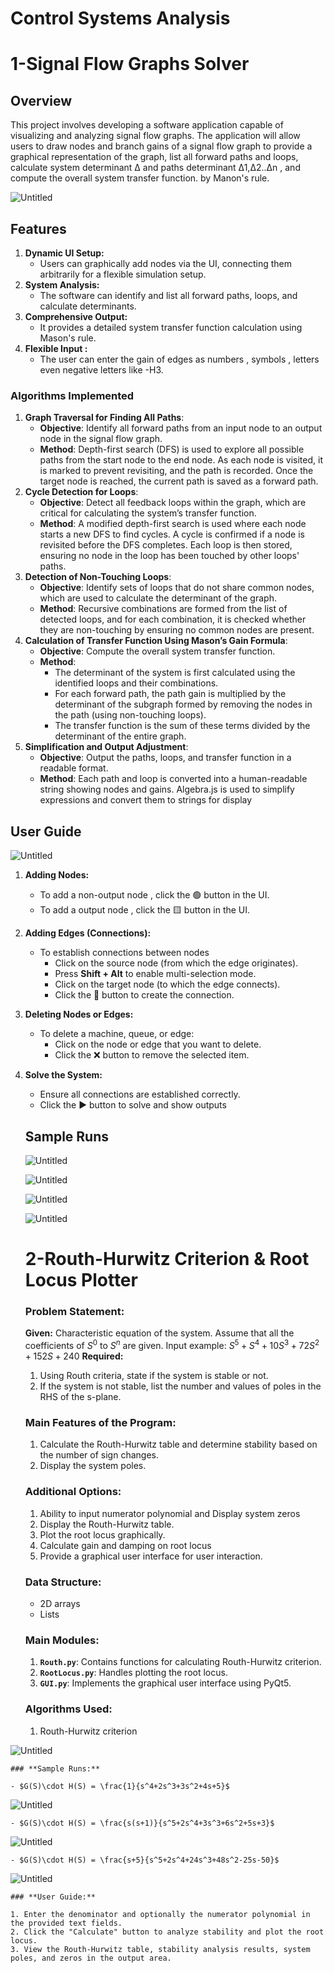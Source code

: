 # Control Systems Analysis

# 1-Signal Flow Graphs Solver

## **Overview**


This project involves developing a software application capable of visualizing and analyzing signal flow graphs. The application will allow users to draw nodes and branch gains of a signal flow graph to provide a graphical representation of the graph, list all forward paths and loops, calculate system determinant Δ and paths determinant Δ1,Δ2..Δn , and compute the overall system transfer function. by Manon's rule.

![Untitled](assets/Untitled1.png)

## **Features**

1. **Dynamic UI Setup:**
    - Users can graphically add nodes via the UI, connecting them arbitrarily for a flexible simulation setup.
2. **System Analysis:**
    - The software can identify and list all forward paths, loops, and calculate determinants.
3. **Comprehensive Output:**
    - It provides a detailed system transfer function calculation using Mason's rule.
4. **Flexible Input :**
    - The user can enter the gain of edges as numbers , symbols , letters even negative letters like -H3.

### **Algorithms Implemented**



1. **Graph Traversal for Finding All Paths**:
    - **Objective**: Identify all forward paths from an input node to an output node in the signal flow graph.
    - **Method**: Depth-first search (DFS) is used to explore all possible paths from the start node to the end node. As each node is visited, it is marked to prevent revisiting, and the path is recorded. Once the target node is reached, the current path is saved as a forward path.
2. **Cycle Detection for Loops**:
    - **Objective**: Detect all feedback loops within the graph, which are critical for calculating the system’s transfer function.
    - **Method**: A modified depth-first search is used where each node starts a new DFS to find cycles. A cycle is confirmed if a node is revisited before the DFS completes. Each loop is then stored, ensuring no node in the loop has been touched by other loops' paths.
3. **Detection of Non-Touching Loops**:
    - **Objective**: Identify sets of loops that do not share common nodes, which are used to calculate the determinant of the graph.
    - **Method**: Recursive combinations are formed from the list of detected loops, and for each combination, it is checked whether they are non-touching by ensuring no common nodes are present.
4. **Calculation of Transfer Function Using Mason’s Gain Formula**:
    - **Objective**: Compute the overall system transfer function.
    - **Method**:
        - The determinant of the system is first calculated using the identified loops and their combinations.
        - For each forward path, the path gain is multiplied by the determinant of the subgraph formed by removing the nodes in the path (using non-touching loops).
        - The transfer function is the sum of these terms divided by the determinant of the entire graph.
5. **Simplification and Output Adjustment**:
    - **Objective**: Output the paths, loops, and transfer function in a readable format.
    - **Method**: Each path and loop is converted into a human-readable string showing nodes and gains. Algebra.js is used to simplify expressions and convert them to strings for display

## User Guide



![Untitled](assets/Untitled2.png)

1. **Adding Nodes:**
    - To add a non-output node , click the 🟢 button in the UI.
    - To add a output node , click the 🟨 button in the UI.
2. **Adding Edges (Connections):**
    - To establish connections between nodes
        - Click on the source node (from which the edge originates).
        - Press **Shift + Alt** to enable multi-selection mode.
        - Click on the target node (to which the edge connects).
        - Click the 🔗 button to create the connection.
3. **Deleting Nodes or Edges:**
    - To delete a machine, queue, or edge:
        - Click on the node or edge that you want to delete.
        - Click the ❌ button to remove the selected item.
4. **Solve the System:**
    - Ensure all connections are established correctly.
    - Click the ▶️ button to solve and show outputs
    
    ## Sample Runs
    
    ![Untitled](assets/Untitled1.png)
    
    ![Untitled](assets/Untitled1.png)
    
    ![Untitled](assets/Untitled1.png)
    
    ![Untitled](assets/Untitled1.png)
    
    # 2-Routh-Hurwitz Criterion & Root Locus Plotter
        
    ### **Problem Statement:**
    
    **Given:**
    Characteristic equation of the system. Assume that all the coefficients of $S^0$  to $S^n$ are given.
    Input example: $S^5+S^4+10S^3+72S^2+152S+240$
    **Required:**
    
    1. Using Routh criteria, state if the system is stable or not.
    2. If the system is not stable, list the number and values of poles in the RHS of the s-plane.
    
    ### **Main Features of the Program:**
    
    1. Calculate the Routh-Hurwitz table and determine stability based on the number of sign changes.
    2. Display the system poles.
    
    ### **Additional Options:**
    
    1. Ability to input numerator polynomial and Display system zeros
    2. Display the Routh-Hurwitz table.
    3. Plot the root locus graphically.
    4. Calculate gain and damping on root locus
    5. Provide a graphical user interface for user interaction.
    
    ### **Data Structure:**
    
    - 2D arrays
    - Lists
    
    ### **Main Modules:**
    
    1. **`Routh.py`**: Contains functions for calculating Routh-Hurwitz criterion.
    2. **`RootLocus.py`**: Handles plotting the root locus.
    3. **`GUI.py`**: Implements the graphical user interface using PyQt5.
    
    ### **Algorithms Used:**
    
    1. $\text{Routh-Hurwitz criterion}$
    
![Untitled](assets/Untitled7.png)
    
    ### **Sample Runs:**
    
    - $G(S)\cdot H(S) = \frac{1}{s^4+2s^3+3s^2+4s+5}$
        
![Untitled](assets/Untitled8.png)
        
    - $G(S)\cdot H(S) = \frac{s(s+1)}{s^5+2s^4+3s^3+6s^2+5s+3}$
        
![Untitled](assets/Untitled9.png)
        
    - $G(S)\cdot H(S) = \frac{s+5}{s^5+2s^4+24s^3+48s^2-25s-50}$
        
![Untitled](assets/Untitled10.png)
        
    
    ### **User Guide:**
    
    1. Enter the denominator and optionally the numerator polynomial in the provided text fields.
    2. Click the "Calculate" button to analyze stability and plot the root locus.
    3. View the Routh-Hurwitz table, stability analysis results, system poles, and zeros in the output area.
